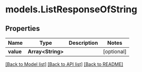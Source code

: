# models.ListResponseOfString
## Properties
Name | Type | Description | Notes
------------ | ------------- | ------------- | -------------
**value** | **Array&lt;String&gt;** |  | [optional] 



[[Back to Model list]](README.md#documentation-for-models) [[Back to API list]](README.md#documentation-for-api-endpoints) [[Back to README]](README.md)


